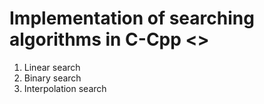 ﻿# Implementation of searching algorithms in C-Cpp <>
 1. Linear search
 2. Binary search
 3. Interpolation search
